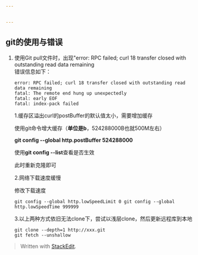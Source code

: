 ```yaml
---


---
```


<h2 id="git的使用与错误">git的使用与错误</h2>
<ol>
<li>
<p>使用Git pull文件时，出现"error: RPC failed; curl 18 transfer closed with outstanding read data remaining<br>
错误信息如下：</p>
<pre><code>error: RPC failed; curl 18 transfer closed with outstanding read data remaining
fatal: The remote end hung up unexpectedly
fatal: early EOF
fatal: index-pack failed
</code></pre>
<p>1.缓存区溢出curl的postBuffer的默认值太小，需要增加缓存</p>
<p>使用git命令增大缓存（<strong>单位是b</strong>，524288000B也就500M左右）</p>
<p><strong>git config --global http.postBuffer 524288000</strong></p>
<p>使用<strong>git config --list</strong>查看是否生效</p>
<p>此时重新克隆即可</p>
<p>2.网络下载速度缓慢</p>
<p>修改下载速度</p>
<pre><code>git config --global http.lowSpeedLimit 0 git config --global http.lowSpeedTime 999999
</code></pre>
<p>3.以上两种方式依旧无法clone下，尝试以浅层clone，然后更新远程库到本地</p>
<pre><code>git clone --depth=1 http://xxx.git
git fetch --unshallow
</code></pre>
</li>
</ol>
<blockquote>
<p>Written with <a href="https://stackedit.io/">StackEdit</a>.</p>
</blockquote>

